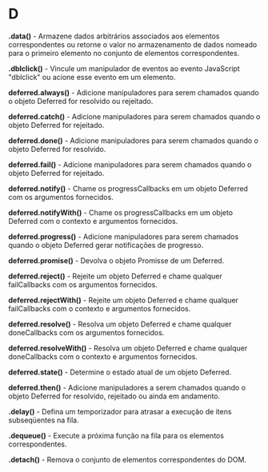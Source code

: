 # D

**.data()** - Armazene dados arbitrários associados aos elementos correspondentes ou retorne o valor no armazenamento de dados nomeado para o primeiro elemento no conjunto de elementos correspondentes.

**.dblclick()** - Vincule um manipulador de eventos ao evento JavaScript "dblclick" ou acione esse evento em um elemento.

**deferred.always()** - Adicione manipuladores para serem chamados quando o objeto Deferred for resolvido ou rejeitado.

**deferred.catch()** - Adicione manipuladores para serem chamados quando o objeto Deferred for rejeitado.

**deferred.done()** - Adicione manipuladores para serem chamados quando o objeto Deferred for resolvido.

**deferred.fail()** - Adicione manipuladores para serem chamados quando o objeto Deferred for rejeitado.

**deferred.notify()** - Chame os progressCallbacks em um objeto Deferred com os argumentos fornecidos.

**deferred.notifyWith()** - Chame os progressCallbacks em um objeto Deferred com o contexto e argumentos fornecidos.

**deferred.progress()** - Adicione manipuladores para serem chamados quando o objeto Deferred gerar notificações de progresso.

**deferred.promise()** - Devolva o objeto Promisse de um Deferred.

**deferred.reject()** - Rejeite um objeto Deferred e chame qualquer failCallbacks com os argumentos fornecidos.

**deferred.rejectWith()** - Rejeite um objeto Deferred e chame qualquer failCallbacks com o contexto e argumentos fornecidos.


**deferred.resolve()** - Resolva um objeto Deferred e chame qualquer doneCallbacks com os argumentos fornecidos.

**deferred.resolveWith()** - Resolva um objeto Deferred e chame qualquer doneCallbacks com o contexto e argumentos fornecidos.

**deferred.state()** - Determine o estado atual de um objeto Deferred.

**deferred.then()** - Adicione manipuladores a serem chamados quando o objeto Deferred for resolvido, rejeitado ou ainda em andamento.

**.delay()** - Defina um temporizador para atrasar a execução de itens subseqüentes na fila.

**.dequeue()** - Execute a próxima função na fila para os elementos correspondentes.

**.detach()** - Remova o conjunto de elementos correspondentes do DOM.
